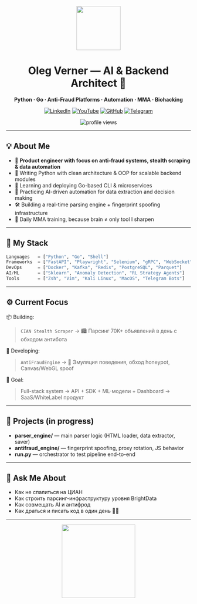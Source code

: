 <!-- HEADER -->
<div align="center">

<img src="https://media.giphy.com/media/XHFmDF04QhC3VoZ2Aq/giphy.gif" width="120"/>

# Oleg Verner — AI & Backend Architect 🧠

**Python · Go · Anti-Fraud Platforms · Automation · MMA · Biohacking**

[![LinkedIn](https://img.shields.io/badge/LinkedIn-0A66C2?style=for-the-badge&logo=linkedin&logoColor=white)](https://ya.ru)
[![YouTube](https://img.shields.io/badge/YouTube-DD0000?style=for-the-badge&logo=youtube&logoColor=white)](https://ya.ru)
[![GitHub](https://img.shields.io/badge/GitHub-000?style=for-the-badge&logo=github&logoColor=white)](https://github.com/Surearty)
[![Telegram](https://img.shields.io/badge/Telegram-26A5E4?style=for-the-badge&logo=telegram&logoColor=white)](https://ya.ru)

<img src="https://komarev.com/ghpvc/?username=Surearty&style=flat-square&color=blue" alt="profile views"/>
</div>

---

## 💡 About Me

- 🧩 **Product engineer with focus on anti-fraud systems, stealth scraping & data automation**
- 🐍 Writing Python with clean architecture & OOP for scalable backend modules
- 🚀 Learning and deploying Go-based CLI & microservices
- 🧠 Practicing AI-driven automation for data extraction and decision making
- 🛠️ Building a real-time parsing engine + fingerprint spoofing infrastructure
- 🥋 Daily MMA training, because brain ≠ only tool I sharpen

---

## 🧠 My Stack

```python
Languages   = ["Python", "Go", "Shell"]
Frameworks  = ["FastAPI", "Playwright", "Selenium", "gRPC", "WebSocket"]
DevOps      = ["Docker", "Kafka", "Redis", "PostgreSQL", "Parquet"]
AI/ML       = ["Sklearn", "Anomaly Detection", "RL Strategy Agents"]
Tools       = ["Zsh", "Vim", "Kali Linux", "MacOS", "Telegram Bots"]
```

---

## ⚙️ Current Focus

📦 Building:  
> `CIAN Stealth Scraper` → 🏙 Парсинг 70K+ объявлений в день с обходом антибота

🔐 Developing:  
> `AntiFraudEngine` → 🧠 Эмуляция поведения, обход honeypot, Canvas/WebGL spoof

🎯 Goal:  
> Full-stack system → API + SDK + ML-модели + Dashboard → SaaS/WhiteLabel продукт

---

## 🧰 Projects (in progress)

- **parser_engine/** — main parser logic (HTML loader, data extractor, saver)
- **antifraud_engine/** — fingerprint spoofing, proxy rotation, JS behavior
- **run.py** — orchestrator to test pipeline end-to-end

---

## 💬 Ask Me About

- Как не спалиться на ЦИАН
- Как строить парсинг-инфраструктуру уровня BrightData
- Как совмещать AI и антифрод
- Как драться и писать код в один день 🧠🥊

---

<div align="center">
<img src="https://media.giphy.com/media/M9gbBd9nbDrOTu1Mqx/giphy.gif" width="200"/>
</div>

